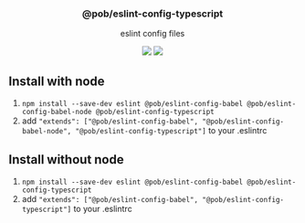 <h3 align="center">
  @pob/eslint-config-typescript
</h3>

<p align="center">
  eslint config files
</p>

<p align="center">
  <a href="https://npmjs.org/package/@pob/eslint-config-typescript"><img src="https://img.shields.io/npm/v/@pob/eslint-config-typescript.svg?style=flat-square"></a>
  <a href="https://david-dm.org/christophehurpeau/eslint-config-pob?path=packages/@pob/eslint-config-typescript"><img src="https://david-dm.org/christophehurpeau/eslint-config-pob.svg?path=packages/@pob/eslint-config-typescript?style=flat-square"></a>
</p>

## Install with node

1. `npm install --save-dev eslint @pob/eslint-config-babel @pob/eslint-config-babel-node @pob/eslint-config-typescript`
2. add `"extends": ["@pob/eslint-config-babel", "@pob/eslint-config-babel-node", "@pob/eslint-config-typescript"]` to your .eslintrc

## Install without node

1. `npm install --save-dev eslint @pob/eslint-config-babel @pob/eslint-config-typescript`
2. add `"extends": ["@pob/eslint-config-babel", "@pob/eslint-config-typescript"]` to your .eslintrc
